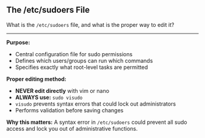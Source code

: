 ## The /etc/sudoers File

What is the `/etc/sudoers` file, and what is the proper way to edit it?

---

**Purpose:**
- Central configuration file for sudo permissions
- Defines which users/groups can run which commands
- Specifies exactly what root-level tasks are permitted

**Proper editing method:**
- **NEVER edit directly** with vim or nano
- **ALWAYS use:** `sudo visudo`
- `visudo` prevents syntax errors that could lock out administrators
- Performs validation before saving changes

**Why this matters:** A syntax error in `/etc/sudoers` could prevent all sudo access and lock you out of administrative functions.

